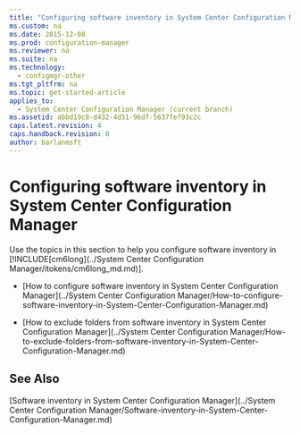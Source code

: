 ```yaml
---
title: "Configuring software inventory in System Center Configuration Manager"
ms.custom: na
ms.date: 2015-12-08
ms.prod: configuration-manager
ms.reviewer: na
ms.suite: na
ms.technology: 
  - configmgr-other
ms.tgt_pltfrm: na
ms.topic: get-started-article
applies_to: 
  - System Center Configuration Manager (current branch)
ms.assetid: abbd19c8-d432-4d51-96df-5637fef93c2c
caps.latest.revision: 4
caps.handback.revision: 0
author: barlanmsft
---
```

# Configuring software inventory in System Center Configuration Manager
Use the topics in this section to help you configure software inventory in [!INCLUDE[cm6long](../System Center Configuration Manager/itokens/cm6long_md.md)].  
  
-   [How to configure software inventory in System Center Configuration Manager](../System Center Configuration Manager/How-to-configure-software-inventory-in-System-Center-Configuration-Manager.md)  
  
-   [How to exclude folders from software inventory in System Center Configuration Manager](../System Center Configuration Manager/How-to-exclude-folders-from-software-inventory-in-System-Center-Configuration-Manager.md)  
  
## See Also  
 [Software inventory in System Center Configuration Manager](../System Center Configuration Manager/Software-inventory-in-System-Center-Configuration-Manager.md)